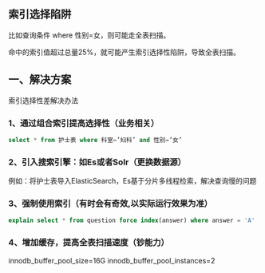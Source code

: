 ## 索引选择陷阱
比如查询条件 where 性别=女，则可能走全表扫描。

命中的索引值超过总量25%，就可能产生索引选择性陷阱，导致全表扫描。

## 一、解决方案
索引选择性差解决办法### 1、通过组合索引提高选择性（业务相关）
```sql
select * from 护士表 where 科室=’妇科’ and 性别=’女’
```

### 2、引入搜索引擎：如Es或者Solr（更换数据源）例如：将护士表导入ElasticSearch，Es基于分片多线程检索，解决查询慢的问题### 3、强制使用索引（有时会有奇效,以实际运行效果为准）

```sql
explain select * from question force index(answer) where answer = 'A'
```

### 4、增加缓存，提高全表扫描速度（钞能力）innodb_buffer_pool_size=16Ginnodb_buffer_pool_instances=2